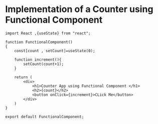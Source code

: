 # Implementation of a Counter using Functional Component

```
import React ,{useState} from "react"; 

function FunctionalComponent()
{ 
	const[count , setCount]=useState(0); 

	function increment(){ 
		setCount(count+1); 
	} 

	return ( 
		<div> 
			<h1>Counter App using Functional Component </h1> 
			<h2>{count}</h2> 
			<button onClick={increment}>CLick Me</button> 
		</div> 
	) 
} 

export default FunctionalComponent;

```
